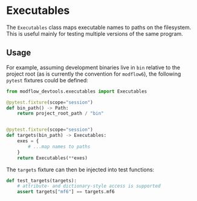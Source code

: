 # Executables

The `Executables` class maps executable names to paths on the filesystem. This is useful mainly for testing multiple versions of the same program.

## Usage

For example, assuming development binaries live in `bin` relative to the project root (as is currently the convention for `modflow6`), the following `pytest` fixtures could be defined:

```python
from modflow_devtools.executables import Executables

@pytest.fixture(scope="session")
def bin_path() -> Path:
    return project_root_path / "bin"


@pytest.fixture(scope="session")
def targets(bin_path) -> Executables:
    exes = {
        # ...map names to paths
    }
    return Executables(**exes)
```

The `targets` fixture can then be injected into test functions:

```python
def test_targets(targets):
    # attribute- and dictionary-style access is supported
    assert targets["mf6"] == targets.mf6
```
